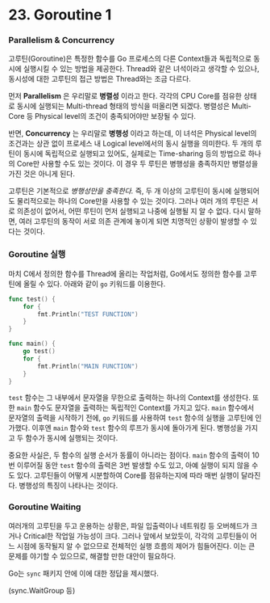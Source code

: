 # 23. Goroutine 1

### Parallelism & Concurrency

고루틴(Goroutine)은 특정한 함수를 Go 프로세스의 다른 Context들과 독립적으로 동시에 실행시킬 수 있는 방법을 제공한다. Thread와 같은 녀석이라고 생각할 수 있으나, 동시성에 대한 고루틴의 접근 방법은 Thread와는 조금 다르다.

먼저 __Parallelism__ 은 우리말로 __병렬성__ 이라고 한다. 각각의 CPU Core를 점유한 상태로 동시에 실행되는 Multi-thread 형태의 방식을 떠올리면 되겠다. 병렬성은 Multi-Core 등 Physical level의 조건이 충족되어야만 보장될 수 있다.

반면, __Concurrency__ 는 우리말로 __병행성__ 이라고 하는데, 이 녀석은 Physical level의 조건과는 상관 없이 프로세스 내 Logical level에서의 동시 실행을 의미한다. 두 개의 루틴이 동시에 독립적으로 실행되고 있어도, 실제로는 Time-sharing 등의 방법으로 하나의 Core만 사용할 수도 있는 것이다. 이 경우 두 루틴은 병행성을 충족하지만 병렬성을 가진 것은 아니게 된다.

고루틴은 기본적으로 _병행성만을 충족한다._ 즉, 두 개 이상의 고루틴이 동시에 실행되어도 물리적으로는 하나의 Core만을 사용할 수 있는 것이다. 그러나 여러 개의 루틴은 서로 의존성이 없어서, 어떤 루틴이 먼저 실행되고 나중에 실행될 지 알 수 없다. 다시 말하면, 여러 고루틴의 동작이 서로 의존 관계에 놓이게 되면 치명적인 상황이 발생할 수 있다는 것이다.

### Goroutine 실행

마치 C에서 정의한 함수를 Thread에 올리는 작업처럼, Go에서도 정의한 함수를 고루틴에 올릴 수 있다. 아래와 같이 `go` 키워드를 이용한다.

```go
func test() {
    for {
        fmt.Println("TEST FUNCTION")
    }
}

func main() {
    go test()
    for {
        fmt.Println("MAIN FUNCTION")
    }
}
```

`test` 함수는 그 내부에서 문자열을 무한으로 출력하는 하나의 Context를 생성한다. 또한 `main` 함수도 문자열을 출력하는 독립적인 Context를 가지고 있다. `main` 함수에서 문자열의 출력을 시작하기 전에, `go` 키워드를 사용하여 `test` 함수의 실행을 고루틴에 인가했다. 이후엔 `main` 함수와 `test` 함수의 루프가 동시에 돌아가게 된다. 병행성을 가지고 두 함수가 동시에 실행되는 것이다.

중요한 사실은, 두 함수의 실행 순서가 동률이 아니라는 점이다. `main` 함수의 출력이 10번 이루어질 동안 `test` 함수의 출력은 3번 발생할 수도 있고, 아예 실행이 되지 않을 수도 있다. 고루틴들이 어떻게 시분할하여 Core를 점유하는지에 따라 매번 실행이 달라진다. 병행성의 특징이 나타나는 것이다.

### Goroutine Waiting

여러개의 고루틴을 두고 운용하는 상황은, 파일 입출력이나 네트워킹 등 오버헤드가 크거나 Critical한 작업일 가능성이 크다. 그러나 앞에서 보았듯이, 각각의 고루틴들이 어느 시점에 동작될지 알 수 없으므로 전체적인 실행 흐름의 제어가 힘들어진다. 이는 큰 문제를 야기할 수 있으므로, 해결할 만한 대안이 필요하다.

Go는 `sync` 패키지 안에 이에 대한 정답을 제시했다.

(sync.WaitGroup 등)
